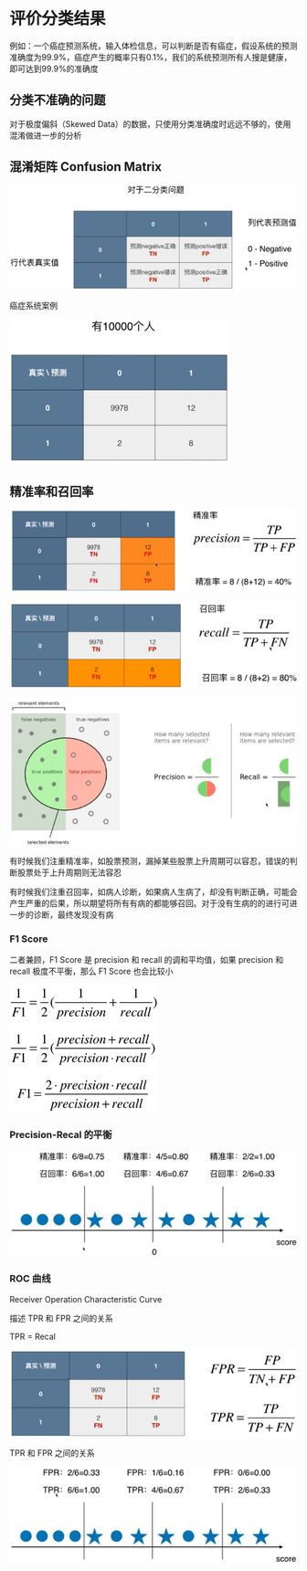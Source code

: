 # 评价分类结果

例如：一个癌症预测系统，输入体检信息，可以判断是否有癌症，假设系统的预测准确度为99.9%，癌症产生的概率只有0.1%，我们的系统预测所有人搜是健康，即可达到99.9%的准确度

## 分类不准确的问题

对于极度偏斜（Skewed Data）的数据，只使用分类准确度时远远不够的，使用混淆做进一步的分析

## 混淆矩阵 Confusion Matrix

![混淆矩阵](images/混淆矩阵.png)

癌症系统案例

![混淆矩阵1](images/混淆矩阵1.png)

## 精准率和召回率

![精准率](images/精准率.png)

![召回率](images/召回率.png)

![精准率和召回率](images/精准率和召回率.png)

有时候我们注重精准率，如股票预测，漏掉某些股票上升周期可以容忍，错误的判断股票处于上升周期则无法容忍

有时候我们注重召回率，如病人诊断，如果病人生病了，却没有判断正确，可能会产生严重的后果，所以期望将所有有病的都能够召回。对于没有生病的的进行可进一步的诊断，最终发现没有病

### F1 Score

二者兼顾，F1 Score 是 precision 和 recall 的调和平均值，如果 precision 和 recall 极度不平衡，那么 F1 Score 也会比较小

![F1 Score](images/f1-score.png)

### Precision-Recal 的平衡

![精准率和召回率平衡](images/精准率和召回率平衡.png)

### ROC 曲线

Receiver Operation Characteristic Curve

描述 TPR 和 FPR 之间的关系

TPR = Recal

![TPR-FPR](images/TPR-FPR.png)

TPR 和 FPR 之间的关系

![TPR-FPR](images/TPR和FPR之间的关系.png)